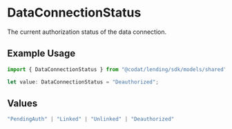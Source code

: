 # DataConnectionStatus

The current authorization status of the data connection.

## Example Usage

```typescript
import { DataConnectionStatus } from "@codat/lending/sdk/models/shared";

let value: DataConnectionStatus = "Deauthorized";
```

## Values

```typescript
"PendingAuth" | "Linked" | "Unlinked" | "Deauthorized"
```